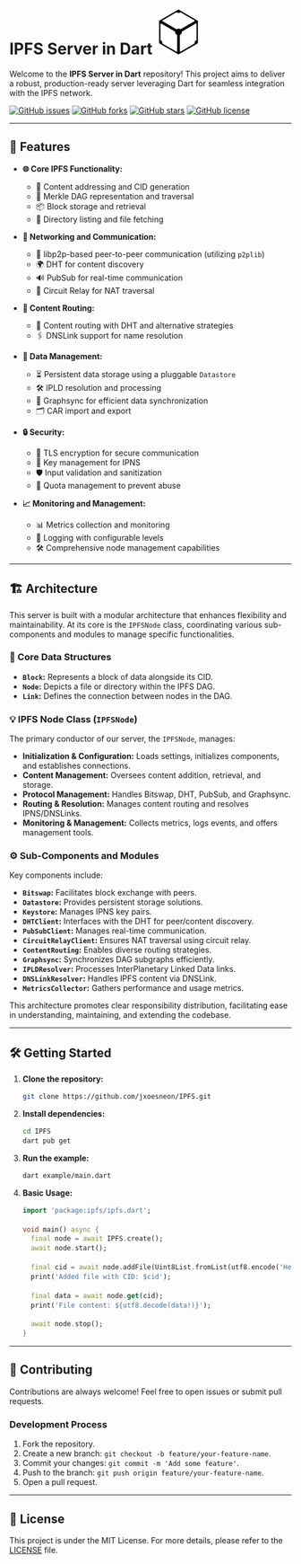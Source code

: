 # IPFS Server in Dart ![IPFS Logo](lib/assets/logo.svg)

Welcome to the **IPFS Server in Dart** repository! This project aims to deliver a robust, production-ready server leveraging Dart for seamless integration with the IPFS network.



[![GitHub issues](https://img.shields.io/github/issues/jxoesneon/IPFS)](https://github.com/jxoesneon/IPFS/issues)
[![GitHub forks](https://img.shields.io/github/forks/jxoesneon/IPFS)](https://github.com/jxoesneon/IPFS/network)
[![GitHub stars](https://img.shields.io/github/stars/jxoesneon/IPFS)](https://github.com/jxoesneon/IPFS/stargazers)
[![GitHub license](https://img.shields.io/github/license/jxoesneon/IPFS)](https://github.com/jxoesneon/IPFS/blob/main/LICENSE)

---

## 🚀 Features

- **🌐 Core IPFS Functionality:**
  - 🔗 Content addressing and CID generation
  - 🌲 Merkle DAG representation and traversal
  - 📦 Block storage and retrieval
  - 📁 Directory listing and file fetching

- **📡 Networking and Communication:**
  - 👥 libp2p-based peer-to-peer communication (utilizing `p2plib`)
  - 🌍 DHT for content discovery
  - 🔊 PubSub for real-time communication
  - 🔄 Circuit Relay for NAT traversal

- **🧭 Content Routing:**
  - 🎯 Content routing with DHT and alternative strategies
  - 🖇️ DNSLink support for name resolution

- **💾 Data Management:**
  - ⏳ Persistent data storage using a pluggable `Datastore`
  - 🛠️ IPLD resolution and processing
  - 📡 Graphsync for efficient data synchronization
  - 🗂️ CAR import and export

- **🔒 Security:**
  - 🔐 TLS encryption for secure communication
  - 🔑 Key management for IPNS
  - 🛡️ Input validation and sanitization
  - 📏 Quota management to prevent abuse

- **📈 Monitoring and Management:**
  - 📊 Metrics collection and monitoring
  - 📝 Logging with configurable levels
  - 🛠 Comprehensive node management capabilities

---

## 🏗 Architecture

This server is built with a modular architecture that enhances flexibility and maintainability. At its core is the `IPFSNode` class, coordinating various sub-components and modules to manage specific functionalities.

### 🌟 Core Data Structures

- **`Block`:** Represents a block of data alongside its CID.
- **`Node`:** Depicts a file or directory within the IPFS DAG.
- **`Link`:** Defines the connection between nodes in the DAG.

### 💡 IPFS Node Class (`IPFSNode`)

The primary conductor of our server, the `IPFSNode`, manages:

- **Initialization & Configuration:** Loads settings, initializes components, and establishes connections.
- **Content Management:** Oversees content addition, retrieval, and storage.
- **Protocol Management:** Handles Bitswap, DHT, PubSub, and Graphsync.
- **Routing & Resolution:** Manages content routing and resolves IPNS/DNSLinks.
- **Monitoring & Management:** Collects metrics, logs events, and offers management tools.

### ⚙ Sub-Components and Modules

Key components include:

- **`Bitswap`:** Facilitates block exchange with peers.
- **`Datastore`:** Provides persistent storage solutions.
- **`Keystore`:** Manages IPNS key pairs.
- **`DHTClient`:** Interfaces with the DHT for peer/content discovery.
- **`PubSubClient`:** Manages real-time communication.
- **`CircuitRelayClient`:** Ensures NAT traversal using circuit relay.
- **`ContentRouting`:** Enables diverse routing strategies.
- **`Graphsync`:** Synchronizes DAG subgraphs efficiently.
- **`IPLDResolver`:** Processes InterPlanetary Linked Data links.
- **`DNSLinkResolver`:** Handles IPFS content via DNSLink.
- **`MetricsCollector`:** Gathers performance and usage metrics.

This architecture promotes clear responsibility distribution, facilitating ease in understanding, maintaining, and extending the codebase.

---

## 🛠 Getting Started

1. **Clone the repository:**

   ```bash
   git clone https://github.com/jxoesneon/IPFS.git
   ```

2. **Install dependencies:**

    ```bash
    cd IPFS
    dart pub get
    ```

3. **Run the example:**

    ```bash
    dart example/main.dart
    ```

4. **Basic Usage:**

    ```dart
    import 'package:ipfs/ipfs.dart';

    void main() async {
      final node = await IPFS.create();
      await node.start();

      final cid = await node.addFile(Uint8List.fromList(utf8.encode('Hello IPFS!')));
      print('Added file with CID: $cid');

      final data = await node.get(cid);
      print('File content: ${utf8.decode(data!)}');

      await node.stop();
    }
    ```

---

## 🤝 Contributing

Contributions are always welcome! Feel free to open issues or submit pull requests.

### Development Process

1. Fork the repository.
2. Create a new branch: `git checkout -b feature/your-feature-name`.
3. Commit your changes: `git commit -m 'Add some feature'`.
4. Push to the branch: `git push origin feature/your-feature-name`.
5. Open a pull request.

---

## 📜 License

This project is under the MIT License. For more details, please refer to the [LICENSE](LICENSE) file.
